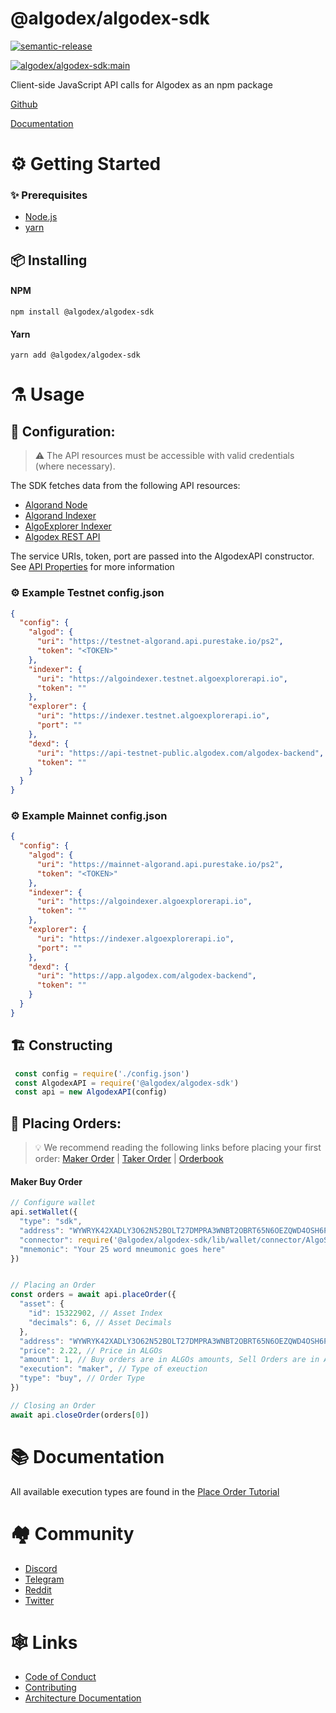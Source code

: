 # @algodex/algodex-sdk

[![semantic-release](https://img.shields.io/badge/%20%20%F0%9F%93%A6%F0%9F%9A%80-semantic--release-e10079.svg)](https://github.com/semantic-release/semantic-release)

[![algodex/algodex-sdk:main](https://github.com/algodex/algodex-sdk/actions/workflows/ci.yml/badge.svg?branch=main)](https://github.com/algodex/algodex-sdk/actions/workflows/ci.yml)

[//]: # ([![Maintainability]&#40;https://api.codeclimate.com/v1/badges/ec6d58e1e3562cd4be26/maintainability&#41;]&#40;https://codeclimate.com/repos/62438536b3ae7671bd0005a9/maintainability&#41;)
[//]: # ([![Test Coverage]&#40;https://api.codeclimate.com/v1/badges/ec6d58e1e3562cd4be26/test_coverage&#41;]&#40;https://codeclimate.com/repos/62438536b3ae7671bd0005a9/test_coverage&#41;)

Client-side JavaScript API calls for Algodex as an npm package

[Github](https://github.com/algodex/algodex-sdk)

[Documentation](https://docs.algodex.com/index.html)

# ⚙ Getting Started

### ✨ Prerequisites

- [Node.js](https://nodejs.org/en/download/)
- [yarn](https://classic.yarnpkg.com/en/docs/install)

## 📦 Installing

#### NPM

```shell
npm install @algodex/algodex-sdk
```

#### Yarn

```shell
yarn add @algodex/algodex-sdk
```

# ⚗ Usage

## 🔧 Configuration:
> ⚠ The API resources must be accessible with valid credentials (where necessary).

The SDK fetches data from the following API resources:

- [Algorand Node](https://developer.algorand.org/docs/run-a-node/setup/install/)
- [Algorand Indexer](https://developer.algorand.org/docs/run-a-node/setup/indexer/)
- [AlgoExplorer Indexer](https://indexer.algoexplorerapi.io/rl/v1/search?keywords=724480511)
- [Algodex REST API](https://app.algodex.com/algodex-backend/assets.php?id=724480511)

The service URIs, token, port are passed into the AlgodexAPI constructor.
See [API Properties](https://docs.algodex.com/APIProperties.html) for more information

### ⚙ Example Testnet config.json
```json
{
  "config": {
    "algod": {
      "uri": "https://testnet-algorand.api.purestake.io/ps2",
      "token": "<TOKEN>"
    },
    "indexer": {
      "uri": "https://algoindexer.testnet.algoexplorerapi.io",
      "token": ""
    },
    "explorer": {
      "uri": "https://indexer.testnet.algoexplorerapi.io",
      "port": ""
    },
    "dexd": {
      "uri": "https://api-testnet-public.algodex.com/algodex-backend",
      "token": ""
    }
  }
}

```
### ⚙ Example Mainnet config.json
```json
{
  "config": {
    "algod": {
      "uri": "https://mainnet-algorand.api.purestake.io/ps2",
      "token": "<TOKEN>"
    },
    "indexer": {
      "uri": "https://algoindexer.algoexplorerapi.io",
      "token": ""
    },
    "explorer": {
      "uri": "https://indexer.algoexplorerapi.io",
      "port": ""
    },
    "dexd": {
      "uri": "https://app.algodex.com/algodex-backend",
      "token": ""
    }
  }
}
```
## 🏗 Constructing

```javascript
 const config = require('./config.json')
 const AlgodexAPI = require('@algodex/algodex-sdk')
 const api = new AlgodexAPI(config)
```

## 💱 Placing Orders:
> 💡️ We recommend reading the following links before placing your first order:
> [Maker Order](https://docs.algodex.com/tutorial-MakerOrder.html) | [Taker Order](https://docs.algodex.com/tutorial-TakerOrder.html) | [Orderbook](https://docs.algodex.com/tutorial-Orderbook.html)

#### Maker Buy Order
```javascript
// Configure wallet
api.setWallet({
  "type": "sdk",
  "address": "WYWRYK42XADLY3O62N52BOLT27DMPRA3WNBT2OBRT65N6OEZQWD4OSH6PI",
  "connector": require('@algodex/algodex-sdk/lib/wallet/connector/AlgoSDK'),
  "mnemonic": "Your 25 word mneumonic goes here"
})


// Placing an Order
const orders = await api.placeOrder({
  "asset": {
    "id": 15322902, // Asset Index
    "decimals": 6, // Asset Decimals
  },
  "address": "WYWRYK42XADLY3O62N52BOLT27DMPRA3WNBT2OBRT65N6OEZQWD4OSH6PI",
  "price": 2.22, // Price in ALGOs
  "amount": 1, // Buy orders are in ALGOs amounts, Sell Orders are in Asset amounts
  "execution": "maker", // Type of exeuction
  "type": "buy", // Order Type
})

// Closing an Order
await api.closeOrder(orders[0])
```

# 📚 Documentation

All available execution types are found in the [Place Order Tutorial](https://docs.algodex.com/tutorial-PlacingOrder.html)

# 🏘 Community 
- [Discord](https://discord.com/invite/qS3Q7AqwF6)
- [Telegram](https://t.me/algodex)
- [Reddit](https://www.reddit.com/r/Algodex/)
- [Twitter](https://twitter.com/AlgodexOfficial)


# 🕸 Links
- [Code of Conduct](CODE_OF_CONDUCT.md)
- [Contributing](.github/CONTRIBUTING.md)
- [Architecture Documentation](https://github.com/algodex/algodex-architecture)
